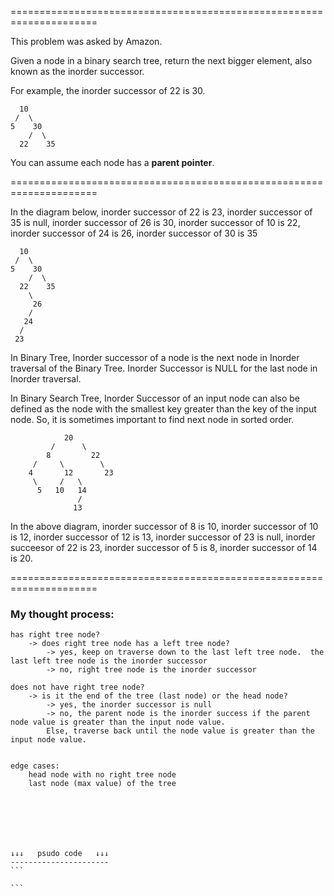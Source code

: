=====================================================================

This problem was asked by Amazon.

Given a node in a binary search tree, return the next bigger element, also known as the inorder successor.

For example, the inorder successor of 22 is 30.

      10
     /  \
    5    30
        /  \
      22    35

You can assume each node has a **parent pointer**.

=====================================================================

In the diagram below, 
    inorder successor of 22 is 23, 
    inorder successor of 35 is null, 
    inorder successor of 26 is 30, 
    inorder successor of 10 is 22,
    inorder successor of 24 is 26, 
    inorder successor of 30 is 35

      10
     /  \
    5    30
        /  \
      22    35
        \
         26
        /
       24
      /
     23

In Binary Tree, Inorder successor of a node is the next node in Inorder traversal of the Binary Tree. Inorder Successor is NULL for the last node in Inorder traversal.

In Binary Search Tree, Inorder Successor of an input node can also be defined as the node with the smallest key greater than the key of the input node. So, it is sometimes important to find next node in sorted order.

                20
             /      \
            8         22
         /     \        \
        4       12       23     
         \     /   \ 
          5   10   14
                   /
                  13

In the above diagram, 
    inorder successor of 8 is 10, 
    inorder successor of 10 is 12, 
    inorder successor of 12 is 13, 
    inorder successor of 23 is null,
    inorder succeesor of 22 is 23,
    inorder successor of 5 is 8,
    inorder successor of 14 is 20.

=====================================================================

### My thought process:

    has right tree node?
        -> does right tree node has a left tree node? 
            -> yes, keep on traverse down to the last left tree node.  the last left tree node is the inorder successor
            -> no, right tree node is the inorder successor

    does not have right tree node?
        -> is it the end of the tree (last node) or the head node?
            -> yes, the inorder successor is null
            -> no, the parent node is the inorder success if the parent node value is greater than the input node value.  
            Else, traverse back until the node value is greater than the input node value.  
    

    edge cases:
        head node with no right tree node
        last node (max value) of the tree

    





    ↓↓↓   psudo code   ↓↓↓
    ----------------------
    ```
    
    ```